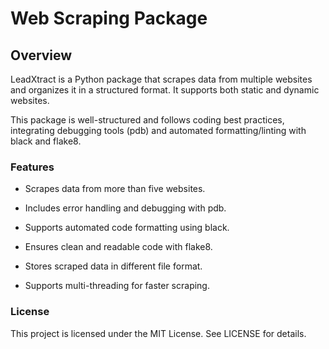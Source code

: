 # Web Scraping Package

## Overview

LeadXtract is a Python package that scrapes data from multiple websites and organizes it in a structured format. It supports both static and dynamic websites.

This package is well-structured and follows coding best practices, integrating debugging tools (pdb) and automated formatting/linting with black and flake8.

### Features

- Scrapes data from more than five websites.

- Includes error handling and debugging with pdb.

- Supports automated code formatting using black.

- Ensures clean and readable code with flake8.

- Stores scraped data in different file format.

- Supports multi-threading for faster scraping.


### License

This project is licensed under the MIT License. See LICENSE for details.
 
